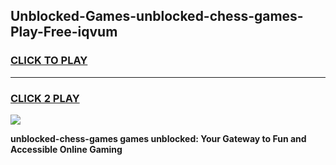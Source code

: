 
## Unblocked-Games-unblocked-chess-games-Play-Free-iqvum
<h3>
<a href="https://premium76.site?title=unblocked-chess-games&ref=18A1">CLICK TO PLAY</a></h3>
<hr>

<h3>
<a href="https://premium76.site?title=unblocked-chess-games&ref=18A1">CLICK 2 PLAY</a>
  
</h3>

<a href="https://premium76.site?title=unblocked-chess-games&ref=18A1"><img src="https://clearcache.store/games.png"></a>


**unblocked-chess-games games unblocked: Your Gateway to Fun and Accessible Online Gaming**
